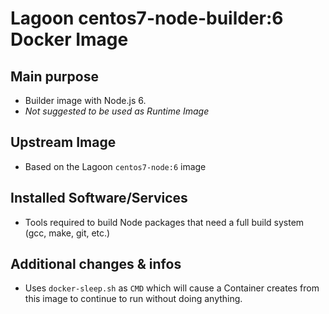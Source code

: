# Lagoon centos7-node-builder:6 Docker Image

## Main purpose
- Builder image with Node.js 6.
- *Not suggested to be used as Runtime Image*

## Upstream Image
- Based on the Lagoon `centos7-node:6` image

## Installed Software/Services
- Tools required to build Node packages that need a full build system (gcc, make, git, etc.)

## Additional changes & infos
- Uses `docker-sleep.sh` as `CMD` which will cause a Container creates from this image to continue to run without doing anything.